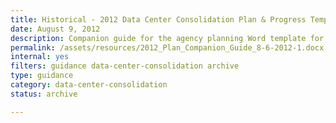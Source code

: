 ```yaml
---
title: Historical - 2012 Data Center Consolidation Plan & Progress Template Companion Guide
date: August 9, 2012
description: Companion guide for the agency planning Word template for data center consolidation.
permalink: /assets/resources/2012_Plan_Companion_Guide_8-6-2012-1.docx
internal: yes
filters: guidance data-center-consolidation archive
type: guidance
category: data-center-consolidation
status: archive

---
```

